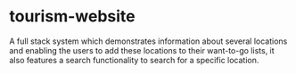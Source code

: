 # tourism-website
A full stack system which demonstrates information about several locations and enabling the users to add these locations to their want-to-go lists, it also features a search functionality to search for a specific location. 
